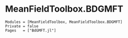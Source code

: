 # MeanFieldToolbox.BDGMFT

```@autodocs
Modules = [MeanFieldToolbox, MeanFieldToolbox.BDGMFT]
Private = false
Pages   = ["BdGMFT.jl"]

```